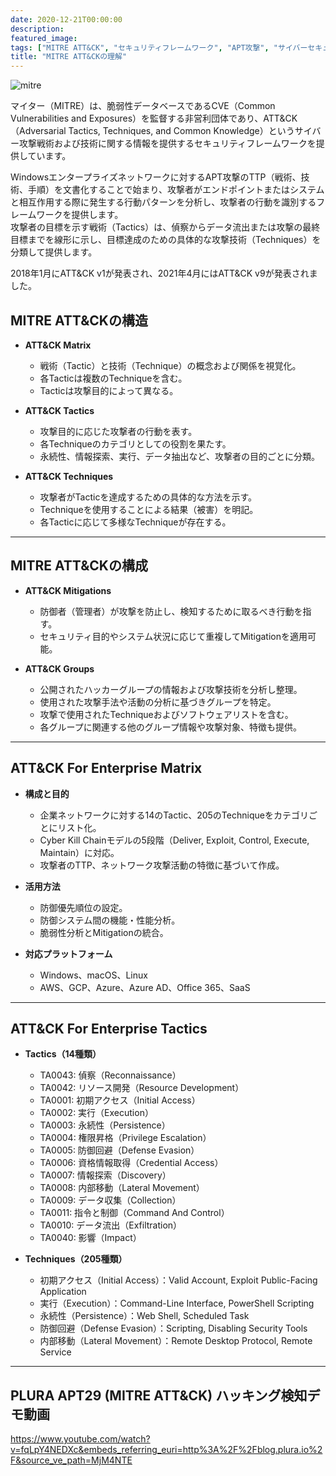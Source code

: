 ```yaml
---
date: 2020-12-21T00:00:00
description: 
featured_image: 
tags: ["MITRE ATT&CK", "セキュリティフレームワーク", "APT攻撃", "サイバーセキュリティ", "PLURA"]
title: "MITRE ATT&CKの理解"
---
```


![mitre](https://github.com/user-attachments/assets/adce73fe-b3c9-43f5-962e-8d26a1c9d75a)

マイター（MITRE）は、脆弱性データベースであるCVE（Common Vulnerabilities and Exposures）を監督する非営利団体であり、ATT&CK（Adversarial Tactics, Techniques, and Common Knowledge）というサイバー攻撃戦術および技術に関する情報を提供するセキュリティフレームワークを提供しています。

Windowsエンタープライズネットワークに対するAPT攻撃のTTP（戦術、技術、手順）を文書化することで始まり、攻撃者がエンドポイントまたはシステムと相互作用する際に発生する行動パターンを分析し、攻撃者の行動を識別するフレームワークを提供します。  
攻撃者の目標を示す戦術（Tactics）は、偵察からデータ流出または攻撃の最終目標までを線形に示し、目標達成のための具体的な攻撃技術（Techniques）を分類して提供します。

2018年1月にATT&CK v1が発表され、2021年4月にはATT&CK v9が発表されました。

## MITRE ATT&CKの構造

* **ATT&CK Matrix**  
  - 戦術（Tactic）と技術（Technique）の概念および関係を視覚化。  
  - 各Tacticは複数のTechniqueを含む。  
  - Tacticは攻撃目的によって異なる。

* **ATT&CK Tactics**  
  - 攻撃目的に応じた攻撃者の行動を表す。  
  - 各Techniqueのカテゴリとしての役割を果たす。  
  - 永続性、情報探索、実行、データ抽出など、攻撃者の目的ごとに分類。

* **ATT&CK Techniques**  
  - 攻撃者がTacticを達成するための具体的な方法を示す。  
  - Techniqueを使用することによる結果（被害）を明記。  
  - 各Tacticに応じて多様なTechniqueが存在する。

---

## MITRE ATT&CKの構成

* **ATT&CK Mitigations**  
  - 防御者（管理者）が攻撃を防止し、検知するために取るべき行動を指す。  
  - セキュリティ目的やシステム状況に応じて重複してMitigationを適用可能。

* **ATT&CK Groups**  
  - 公開されたハッカーグループの情報および攻撃技術を分析し整理。  
  - 使用された攻撃手法や活動の分析に基づきグループを特定。  
  - 攻撃で使用されたTechniqueおよびソフトウェアリストを含む。  
  - 各グループに関連する他のグループ情報や攻撃対象、特徴も提供。

---

## ATT&CK For Enterprise Matrix

* **構成と目的**  
  - 企業ネットワークに対する14のTactic、205のTechniqueをカテゴリごとにリスト化。  
  - Cyber Kill Chainモデルの5段階（Deliver, Exploit, Control, Execute, Maintain）に対応。  
  - 攻撃者のTTP、ネットワーク攻撃活動の特徴に基づいて作成。

* **活用方法**  
  - 防御優先順位の設定。  
  - 防御システム間の機能・性能分析。  
  - 脆弱性分析とMitigationの統合。  

* **対応プラットフォーム**  
  - Windows、macOS、Linux  
  - AWS、GCP、Azure、Azure AD、Office 365、SaaS

---

## ATT&CK For Enterprise Tactics

* **Tactics（14種類）**  
  - TA0043: 偵察（Reconnaissance）  
  - TA0042: リソース開発（Resource Development）  
  - TA0001: 初期アクセス（Initial Access）  
  - TA0002: 実行（Execution）  
  - TA0003: 永続性（Persistence）  
  - TA0004: 権限昇格（Privilege Escalation）  
  - TA0005: 防御回避（Defense Evasion）  
  - TA0006: 資格情報取得（Credential Access）  
  - TA0007: 情報探索（Discovery）  
  - TA0008: 内部移動（Lateral Movement）  
  - TA0009: データ収集（Collection）  
  - TA0011: 指令と制御（Command And Control）  
  - TA0010: データ流出（Exfiltration）  
  - TA0040: 影響（Impact）

* **Techniques（205種類）**  
  - 初期アクセス（Initial Access）：Valid Account, Exploit Public-Facing Application  
  - 実行（Execution）：Command-Line Interface, PowerShell Scripting  
  - 永続性（Persistence）：Web Shell, Scheduled Task  
  - 防御回避（Defense Evasion）：Scripting, Disabling Security Tools  
  - 内部移動（Lateral Movement）：Remote Desktop Protocol, Remote Service  

---

## PLURA APT29 (MITRE ATT&CK) ハッキング検知デモ動画
https://www.youtube.com/watch?v=fqLpY4NEDXc&embeds_referring_euri=http%3A%2F%2Fblog.plura.io%2F&source_ve_path=MjM4NTE
